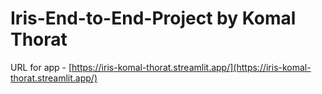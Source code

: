 # Iris-End-to-End-Project by Komal Thorat

URL for app - [https://iris-komal-thorat.streamlit.app/](https://iris-komal-thorat.streamlit.app/)